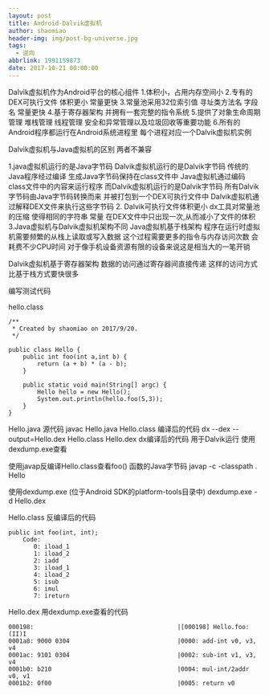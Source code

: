 ```yaml
---
layout: post
title: Android-Dalvik虚拟机
author: shaomiao
header-img: img/post-bg-universe.jpg
tags:
  - 逆向
abbrlink: 1991159873
date: 2017-10-21 00:00:00
---
```

Dalvik虚拟机作为Android平台的核心组件
1.体积小，占用内存空间小
2.专有的DEX可执行文件 体积更小 常量更快
3.常量池采用32位索引值 寻址类方法名 字段名 常量更快
4.基于寄存器架构 并拥有一套完整的指令系统
5.提供了对象生命周期管理 堆栈管理 线程管理 安全和异常管理以及垃圾回收等重要功能
6.所有的Android程序都运行在Android系统进程里 每个进程对应一个Dalvik虚拟机实例

Dalvik虚拟机与Java虚拟机的区别
两者不兼容

1.java虚拟机运行的是Java字节码 Dalvik虚拟机运行的是Dalvik字节码
传统的Java程序经过编译 生成Java字节码保持在class文件中 Java虚拟机通过编码class文件中的内容来运行程序
而Dalvik虚拟机运行的是Dalvik字节码 所有Dalvik字节码由Java字节码转换而来 并被打包到一个DEX可执行文件中 Dalvik虚拟机通过解释DEX文件来执行这些字节码
2. Dalvik可执行文件体积更小
dx工具对常量池的压缩 使得相同的字符串 常量 在DEX文件中只出现一次,从而减小了文件的体积
3.Java虚拟机与Dalvik虚拟机架构不同
Java虚拟机基于栈架构 程序在运行时虚拟机需要频繁的从栈上读取或写入数据 这个过程需要更多的指令与内存访问次数 会耗费不少CPU时间 对于像手机设备资源有限的设备来说这是相当大的一笔开销

Dalvik虚拟机基于寄存器架构 数据的访问通过寄存器间直接传递 这样的访问方式比基于栈方式要快很多

编写测试代码 


hello.class

	/**
	 * Created by shaomiao on 2017/9/20.
	 */

	public class Hello {
		public int foo(int a,int b) {
			return (a + b) * (a - b);
		}

		public static void main(String[] argc) {
			Hello hello = new Hello();
			System.out.println(hello.foo(5,3));
		}
	}


Hello.java 源代码
javac Hello.java
Hello.class 编译后的代码
dx --dex --output=Hello.dex Hello.class
Hello.dex dx编译后的代码 用于Dalvik运行 使用dexdump.exe查看


使用javap反编译Hello.class查看foo() 函数的Java字节码 
javap -c -classpath . Hello 

使用dexdump.exe (位于Android SDK的platform-tools目录中)
dexdump.exe -d Hello.dex

Hello.class 反编译后的代码

	public int foo(int, int);
		Code:
		   0: iload_1
		   1: iload_2
		   2: iadd
		   3: iload_1
		   4: iload_2
		   5: isub
		   6: imul
		   7: ireturn


Hello.dex 用dexdump.exe查看的代码

	000198:                                        |[000198] Hello.foo:(II)I
	0001a8: 9000 0304                              |0000: add-int v0, v3, v4
	0001ac: 9101 0304                              |0002: sub-int v1, v3, v4
	0001b0: b210                                   |0004: mul-int/2addr v0, v1
	0001b2: 0f00                                   |0005: return v0







